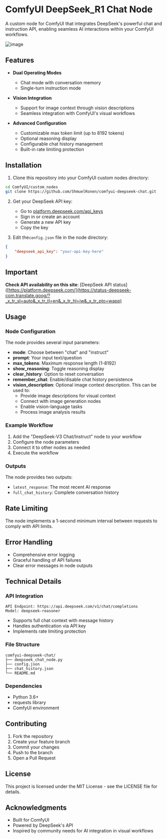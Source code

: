 # ComfyUI DeepSeek_R1 Chat Node

A custom node for ComfyUI that integrates DeepSeek's powerful chat and instruction API, enabling seamless AI interactions within your ComfyUI workflows.

![image](https://github.com/user-attachments/assets/ea6c65e6-2fde-4450-8c7c-b117efb965b7)

## Features

- **Dual Operating Modes**
  - Chat mode with conversation memory
  - Single-turn instruction mode
  
- **Vision Integration**
  - Support for image context through vision descriptions
  - Seamless integration with ComfyUI's visual workflows

- **Advanced Configuration**
  - Customizable max token limit (up to 8192 tokens)
  - Optional reasoning display
  - Configurable chat history management
  - Built-in rate limiting protection

## Installation

1. Clone this repository into your ComfyUI custom nodes directory:
```bash
cd ComfyUI/custom_nodes
git clone https://github.com/ShmuelRonen/comfyui-deepseek-chat.git
```

2. Get your DeepSeek API key:
   - Go to [platform.deepseek.com/api_keys](https://platform.deepseek.com/)
   - Sign in or create an account
   - Generate a new API key
   - Copy the key

3. Edit the`config.json` file in the node directory:
```json
{
    "deepseek_api_key": "your-api-key-here"
}
```
## Important
**Check API availability on this site**:  [DeepSeek API status]([https://platform.deepseek.com/](https://status-deepseek-com.translate.goog/?_x_tr_sl=auto&_x_tr_tl=en&_x_tr_hl=iw&_x_tr_pto=wapp)

## Usage 

### Node Configuration

The node provides several input parameters:

- **mode**: Choose between "chat" and "instruct"
- **prompt**: Your input text/question
- **max_tokens**: Maximum response length (1-8192)
- **show_reasoning**: Toggle reasoning display
- **clear_history**: Option to reset conversation
- **remember_chat**: Enable/disable chat history persistence
- **vision_description**: Optional image context description. This can be used to:
  - Provide image descriptions for visual context
  - Connect with image generation nodes
  - Enable vision-language tasks
  - Process image analysis results

### Example Workflow

1. Add the "DeepSeek-V3 Chat/Instruct" node to your workflow
2. Configure the node parameters
3. Connect it to other nodes as needed
4. Execute the workflow

### Outputs

The node provides two outputs:
- `latest_response`: The most recent AI response
- `full_chat_history`: Complete conversation history

## Rate Limiting

The node implements a 1-second minimum interval between requests to comply with API limits.

## Error Handling

- Comprehensive error logging
- Graceful handling of API failures
- Clear error messages in node outputs

## Technical Details

### API Integration
```
API Endpoint: https://api.deepseek.com/v1/chat/completions
Model: deepseek-reasoner
```
- Supports full chat context with message history
- Handles authentication via API key
- Implements rate limiting protection

### File Structure
```
comfyui-deepseek-chat/
├── deepseek_chat_node.py
├── config.json
├── chat_history.json
└── README.md
```

### Dependencies
- Python 3.6+
- requests library
- ComfyUI environment

## Contributing

1. Fork the repository
2. Create your feature branch
3. Commit your changes
4. Push to the branch
5. Open a Pull Request

## License

This project is licensed under the MIT License - see the LICENSE file for details.

## Acknowledgments

- Built for ComfyUI
- Powered by DeepSeek's API
- Inspired by community needs for AI integration in visual workflows
